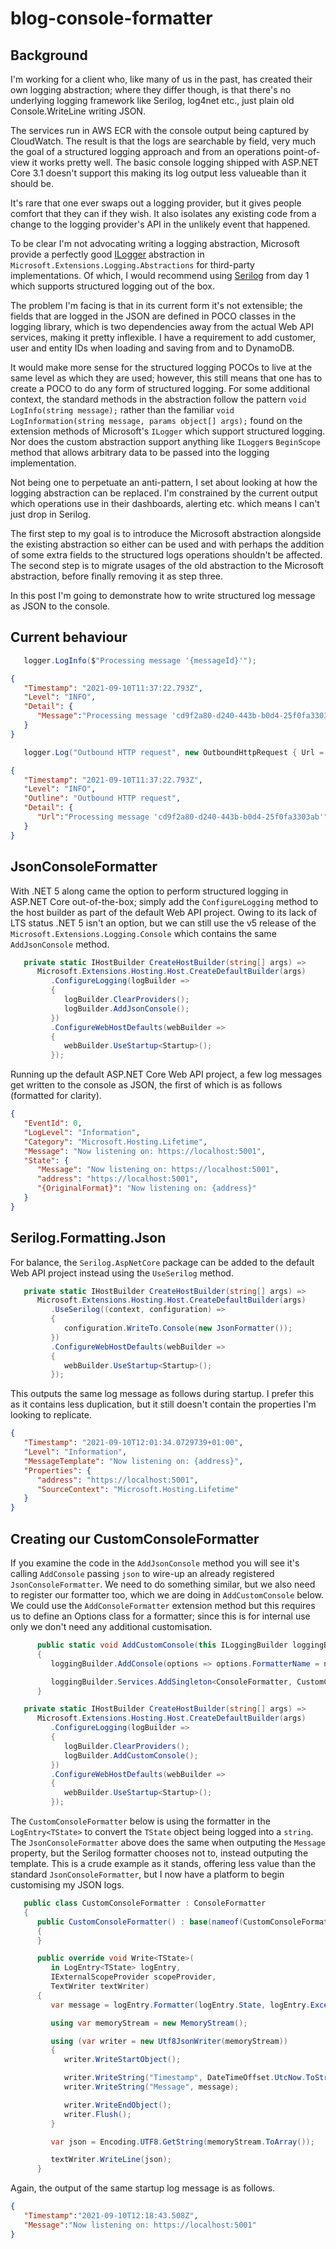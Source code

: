 # blog-console-formatter

## Background

I'm working for a client who, like many of us in the past, has created their own logging abstraction; where they differ though, is that there's no underlying logging framework like Serilog, log4net etc., just plain old Console.WriteLine writing JSON.

The services run in AWS ECR with the console output being captured by CloudWatch. The result is that the logs are searchable by field, very much the goal of a structured logging approach and from an operations point-of-view it works pretty well. The basic console logging shipped with ASP.NET Core 3.1 doesn't support this making its log output less valueable than it should be.

It's rare that one ever swaps out a logging provider, but it gives people comfort that they can if they wish. It also isolates any existing code from a change to the logging provider's API in the unlikely event that happened.

To be clear I'm not advocating writing a logging abstraction, Microsoft provide a perfectly good [ILogger](https://docs.microsoft.com/en-us/dotnet/api/microsoft.extensions.logging.ilogger?view=dotnet-plat-ext-5.0) abstraction in `Microsoft.Extensions.Logging.Abstractions` for third-party implementations. Of which, I would recommend using [Serilog](https://serilog.net/) from day 1 which supports structured logging out of the box.

The problem I'm facing is that in its current form it's not extensible; the fields that are logged in the JSON are defined in POCO classes in the logging library, which is two dependencies away from the actual Web API services, making it pretty inflexible. I have a requirement to add customer, user and entity IDs when loading and saving from and to DynamoDB.

It would make more sense for the structured logging POCOs to live at the same level as which they are used; however, this still means that one has to create a POCO to do any form of structured logging. For some additional context, the standard methods in the abstraction follow the pattern `void LogInfo(string message);` rather than the familiar `void LogInformation(string message, params object[] args);` found on the extension methods of Microsoft's `ILogger` which support structured logging. Nor does the custom abstraction support anything like `ILogger`s `BeginScope` method that allows arbitrary data to be passed into the logging implementation.

Not being one to perpetuate an anti-pattern, I set about looking at how the logging abstraction can be replaced. I'm constrained by the current output which operations use in their dashboards, alerting etc. which means I can't just drop in Serilog.

The first step to my goal is to introduce the Microsoft abstraction alongside the existing abstraction so either can be used and with perhaps the addition of some extra fields to the structured logs operations shouldn't be affected. The second step is to migrate usages of the old abstraction to the Microsoft abstraction, before finally removing it as step three.

In this post I'm going to demonstrate how to write structured log message as JSON to the console.

## Current behaviour

```cs
   logger.LogInfo($"Processing message '{messageId}'");
```

```json
{
   "Timestamp": "2021-09-10T11:37:22.793Z",
   "Level": "INFO",
   "Detail": {
      "Message":"Processing message 'cd9f2a80-d240-443b-b0d4-25f0fa3303ab'"
   }
}
```

```cs
   logger.Log("Outbound HTTP request", new OutboundHttpRequest { Url = "https://example.com/foo" });
```

```json
{
   "Timestamp": "2021-09-10T11:37:22.793Z",
   "Level": "INFO",
   "Outline": "Outbound HTTP request",
   "Detail": {
      "Url":"Processing message 'cd9f2a80-d240-443b-b0d4-25f0fa3303ab'"
   }
}
```

## JsonConsoleFormatter

With .NET 5 along came the option to perform structured logging in ASP.NET Core out-of-the-box; simply add the `ConfigureLogging` method to the host builder as part of the default Web API project. Owing to its lack of LTS status .NET 5 isn't an option, but we can still use the v5 release of the `Microsoft.Extensions.Logging.Console` which contains the same `AddJsonConsole` method.

```cs
   private static IHostBuilder CreateHostBuilder(string[] args) =>
      Microsoft.Extensions.Hosting.Host.CreateDefaultBuilder(args)
         .ConfigureLogging(logBuilder =>
         {
            logBuilder.ClearProviders();
            logBuilder.AddJsonConsole();
         })
         .ConfigureWebHostDefaults(webBuilder =>
         {
            webBuilder.UseStartup<Startup>();
         });
```

Running up the default ASP.NET Core Web API project, a few log messages get written to the console as JSON, the first of which is as follows (formatted for clarity).

```json
{
   "EventId": 0,
   "LogLevel": "Information",
   "Category": "Microsoft.Hosting.Lifetime",
   "Message": "Now listening on: https://localhost:5001",
   "State": {
      "Message": "Now listening on: https://localhost:5001",
      "address": "https://localhost:5001",
      "{OriginalFormat}": "Now listening on: {address}"
   }
}
```

## Serilog.Formatting.Json

For balance, the `Serilog.AspNetCore` package can be added to the default Web API project instead using the `UseSerilog` method.

```cs
   private static IHostBuilder CreateHostBuilder(string[] args) =>
      Microsoft.Extensions.Hosting.Host.CreateDefaultBuilder(args)
         .UseSerilog((context, configuration) =>
         {
            configuration.WriteTo.Console(new JsonFormatter());
         })
         .ConfigureWebHostDefaults(webBuilder =>
         {
            webBuilder.UseStartup<Startup>();
         });
```

This outputs the same log message as follows during startup. I prefer this as it contains less duplication, but it still doesn't contain the properties I'm looking to replicate.

```json
{
   "Timestamp": "2021-09-10T12:01:34.0729739+01:00",
   "Level": "Information",
   "MessageTemplate": "Now listening on: {address}",
   "Properties": {
      "address": "https://localhost:5001",
      "SourceContext": "Microsoft.Hosting.Lifetime"
   }
}
```

## Creating our CustomConsoleFormatter

If you examine the code in the `AddJsonConsole` method you will see it's calling `AddConsole` passing `json` to wire-up an already registered `JsonConsoleFormatter`. We need to do something similar, but we also need to register our formatter too, which we are doing in `AddCustomConsole` below. We could use the `AddConsoleFormatter` extension method but this requires us to define an Options class for a formatter; since this is for internal use only we don't need any additional customisation.

```cs
      public static void AddCustomConsole(this ILoggingBuilder loggingBuilder)
      {
         loggingBuilder.AddConsole(options => options.FormatterName = nameof(CustomConsoleFormatter));

         loggingBuilder.Services.AddSingleton<ConsoleFormatter, CustomConsoleFormatter>();
      }
```

```cs
   private static IHostBuilder CreateHostBuilder(string[] args) =>
      Microsoft.Extensions.Hosting.Host.CreateDefaultBuilder(args)
         .ConfigureLogging(logBuilder =>
         {
            logBuilder.ClearProviders();
            logBuilder.AddCustomConsole();
         })
         .ConfigureWebHostDefaults(webBuilder =>
         {
            webBuilder.UseStartup<Startup>();
         });
```

The `CustomConsoleFormatter` below is using the formatter in the `LogEntry<TState>` to convert the `TState` object being logged into a `string`. The `JsonConsoleFormatter` above does the same when outputing the `Message` property, but the Serilog formatter chooses not to, instead outputing the template. This is a crude example as it stands, offering less value than the standard `JsonConsoleFormatter`, but I now have a platform to begin customising my JSON logs.

```cs
   public class CustomConsoleFormatter : ConsoleFormatter
   {
      public CustomConsoleFormatter() : base(nameof(CustomConsoleFormatter))
      {
      }

      public override void Write<TState>(
         in LogEntry<TState> logEntry,
         IExternalScopeProvider scopeProvider,
         TextWriter textWriter)
      {
         var message = logEntry.Formatter(logEntry.State, logEntry.Exception);

         using var memoryStream = new MemoryStream();

         using (var writer = new Utf8JsonWriter(memoryStream))
         {
            writer.WriteStartObject();

            writer.WriteString("Timestamp", DateTimeOffset.UtcNow.ToString("yyyy-MM-ddTHH:mm:ss.fffZ"));
            writer.WriteString("Message", message);

            writer.WriteEndObject();
            writer.Flush();
         }

         var json = Encoding.UTF8.GetString(memoryStream.ToArray());

         textWriter.WriteLine(json);
      }
```

Again, the output of the same startup log message is as follows.

```json
{
   "Timestamp":"2021-09-10T12:18:43.508Z",
   "Message":"Now listening on: https://localhost:5001"
}
```

